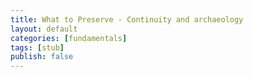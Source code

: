 ```yaml
---
title: What to Preserve - Continuity and archaeology
layout: default
categories: [fundamentals]
tags: [stub]
publish: false
---
```




